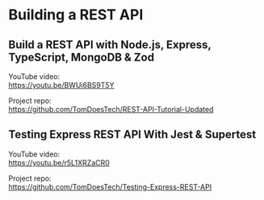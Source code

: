 # Building a REST API

## Build a REST API with Node.js, Express, TypeScript, MongoDB & Zod

YouTube video:  
https://youtu.be/BWUi6BS9T5Y

Project repo:  
https://github.com/TomDoesTech/REST-API-Tutorial-Updated

## Testing Express REST API With Jest & Supertest

YouTube video:  
https://youtu.be/r5L1XRZaCR0

Project repo:  
https://github.com/TomDoesTech/Testing-Express-REST-API
